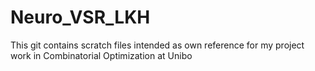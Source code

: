 # Neuro_VSR_LKH
This git contains scratch files intended as own reference for my project work in Combinatorial Optimization at Unibo
